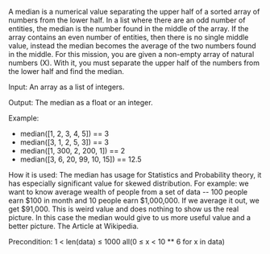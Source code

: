 A median is a numerical value separating the upper half of a sorted array of numbers from the lower half. In a list where there are an odd number of entities, the median is the number found in the middle of the array. If the array contains an even number of entities, then there is no single middle value, instead the median becomes the average of the two numbers found in the middle. For this mission, you are given a non-empty array of natural numbers (X). With it, you must separate the upper half of the numbers from the lower half and find the median.

Input: An array as a list of integers.

Output: The median as a float or an integer.

Example:

- median([1, 2, 3, 4, 5]) == 3
- median([3, 1, 2, 5, 3]) == 3
- median([1, 300, 2, 200, 1]) == 2
- median([3, 6, 20, 99, 10, 15]) == 12.5

How it is used: The median has usage for Statistics and Probability theory, it has especially significant value for skewed distribution. For example: we want to know average wealth of people from a set of data -- 100 people earn $100 in month and 10 people earn $1,000,000. If we average it out, we get $91,000. This is weird value and does nothing to show us the real picture. In this case the median would give to us more useful value and a better picture. The Article at Wikipedia.

Precondition:
1 < len(data) ≤ 1000
all(0 ≤ x < 10 ** 6 for x in data)
